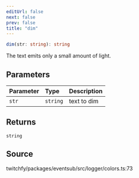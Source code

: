 ```yaml
---
editUrl: false
next: false
prev: false
title: "dim"
---
```


```ts
dim(str: string): string
```

The text emits only a small amount of light.

## Parameters

| Parameter | Type | Description |
| :------ | :------ | :------ |
| `str` | `string` | text to dim |

## Returns

`string`

## Source

twitchfy/packages/eventsub/src/logger/colors.ts:73
